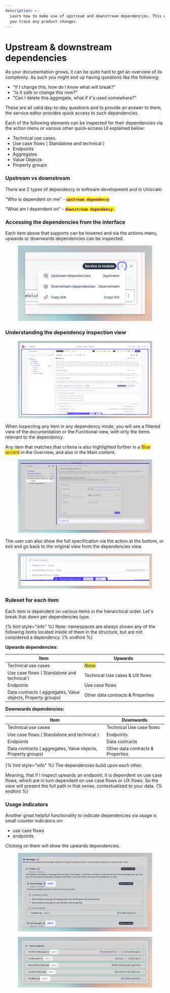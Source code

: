 ```yaml
---
description: >-
  Learn how to make use of upstream and downstream dependencies. This will help
  you trace any product changes.
---
```


# Upstream & downstream dependencies

As your documentation grows, it can be quite hard to get an overview of its complexity. As such you might end up having questions like the following:

* "If I change this, how do I know what will break?"
* "Is it safe to change this now?"
* "Can I delete this aggregate, what if it's used somewhere?"



These are all valid day-to-day questions and to provide an answer to them, the service editor provides quick access to such dependencies.

Each of the following elements can be inspected for their dependencies via the action menu or various other quick-access UI explained below:

* Technical use cases
* Use case flows ( Standalone and technical )
* Endpoints
* Aggregates
* Value Objects
* Property groups

### Upstream vs downstream

There are 2 types of dependency in software development and in Uniscale:

"Who is dependent on me" - <mark style="color:purple;">**`upstream dependency`**</mark>

"What am I dependent on" - <mark style="color:purple;">**`downstream dependency.`**</mark>&#x20;



### Accessing the dependencies from the interface

Each item above that supports can be hovered and via the actions menu, upwards or downwards dependencies can be inspected.

<figure><img src="../../../.gitbook/assets/image (70).png" alt=""><figcaption></figcaption></figure>

### Understanding the dependency inspection view

<figure><img src="../../../.gitbook/assets/image (71).png" alt=""><figcaption></figcaption></figure>

When inspecting any item in any dependency mode, you will see a filtered view of the documentation or the Functional view, with only the items relevant to the dependency.&#x20;

Any item that matches that criteria is also highlighted further in a <mark style="color:purple;">Blue accent</mark> in the Overview, and also in the Main content.

<figure><img src="../../../.gitbook/assets/image (72).png" alt=""><figcaption></figcaption></figure>

The user can also show the full specification via the action at the bottom, or exit and go back to the original view from the dependencies view.

<figure><img src="../../../.gitbook/assets/image (73).png" alt=""><figcaption></figcaption></figure>



### Ruleset for each item

Each item is dependent on various items in the hierarchical order. Let's break that down per dependencies type. &#x20;

{% hint style="info" %}
Note: namespaces are always shown any of the following items located inside of them in the structure, but are not considered a dependency.&#x20;
{% endhint %}

**Upwards dependencies:**

<table><thead><tr><th width="376">Item</th><th width="421">Upwards</th></tr></thead><tbody><tr><td>Technical use cases</td><td><em><mark style="color:blue;">None</mark></em></td></tr><tr><td>Use case flows ( Standalone and technical ) </td><td>Technical Use cases &#x26;  UX flows</td></tr><tr><td>Endpoints </td><td>Use case flows</td></tr><tr><td>Data contracts ( aggregates, Value objects, Property groups)</td><td>Other data contracts &#x26; Properties</td></tr></tbody></table>

**Downwards dependencies:**

| Item                                                         | Downwards                         |
| ------------------------------------------------------------ | --------------------------------- |
| Technical use cases                                          | Technical Use case flows          |
| Use case flows ( Standalone and technical )                  | Endpoints                         |
| Endpoints                                                    | Data contracts                    |
| Data contracts ( aggregates, Value objects, Property groups) | Other data contracts & Properties |

{% hint style="info" %}
The dependencies build upon each other.

Meaning, that if I inspect upwards an endpoint, it is dependent on use case flows, which are in turn dependent on use case flows or UX flows. So the view will present the full path in that sense, contextualized to your data.
{% endhint %}



### Usage indicators

Another great helpful functionality to indicate dependencies via usage is small counter indicators on:

* use case flows
* endpoints

Clicking on them will show the upwards dependencies.&#x20;

<figure><img src="../../../.gitbook/assets/image (74).png" alt=""><figcaption></figcaption></figure>

<figure><img src="../../../.gitbook/assets/image (75).png" alt=""><figcaption></figcaption></figure>
